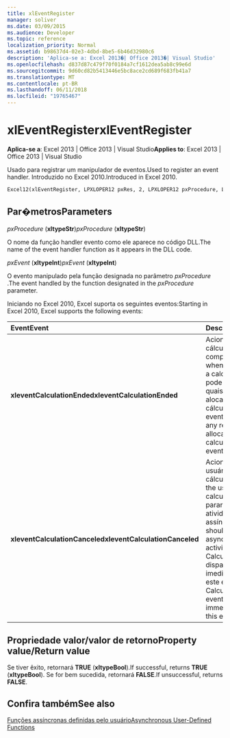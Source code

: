 ```yaml
---
title: xlEventRegister
manager: soliver
ms.date: 03/09/2015
ms.audience: Developer
ms.topic: reference
localization_priority: Normal
ms.assetid: b98637d4-02e3-4dbd-8be5-6b46d32980c6
description: 'Aplica-se a: Excel 2013�| Office 2013�| Visual Studio'
ms.openlocfilehash: d837d87c479f70f0184a7cf1612dea5ab8c99e6d
ms.sourcegitcommit: 9d60cd82b5413446e5bc8ace2cd689f683fb41a7
ms.translationtype: MT
ms.contentlocale: pt-BR
ms.lasthandoff: 06/11/2018
ms.locfileid: "19765467"
---
```

# <a name="xleventregister"></a><span data-ttu-id="f089e-103">xlEventRegister</span><span class="sxs-lookup"><span data-stu-id="f089e-103">xlEventRegister</span></span>

 <span data-ttu-id="f089e-104">**Aplica-se a**: Excel 2013 | Office 2013 | Visual Studio</span><span class="sxs-lookup"><span data-stu-id="f089e-104">**Applies to**: Excel 2013 | Office 2013 | Visual Studio</span></span> 
  
<span data-ttu-id="f089e-105">Usado para registrar um manipulador de eventos.</span><span class="sxs-lookup"><span data-stu-id="f089e-105">Used to register an event handler.</span></span> <span data-ttu-id="f089e-106">Introduzido no Excel 2010.</span><span class="sxs-lookup"><span data-stu-id="f089e-106">Introduced in Excel 2010.</span></span>
  
```vb
Excel12(xlEventRegister, LPXLOPER12 pxRes, 2, LPXLOPER12 pxProcedure, LPXLOPER12 pxEvent);
```

## <a name="parameters"></a><span data-ttu-id="f089e-107">Par�metros</span><span class="sxs-lookup"><span data-stu-id="f089e-107">Parameters</span></span>

 <span data-ttu-id="f089e-108">_pxProcedure_ (**xltypeStr**)</span><span class="sxs-lookup"><span data-stu-id="f089e-108">_pxProcedure_ (**xltypeStr**)</span></span>
  
<span data-ttu-id="f089e-109">O nome da função handler evento como ele aparece no código DLL.</span><span class="sxs-lookup"><span data-stu-id="f089e-109">The name of the event handler function as it appears in the DLL code.</span></span>
  
 <span data-ttu-id="f089e-110">_pxEvent_ (**xltypeInt**)</span><span class="sxs-lookup"><span data-stu-id="f089e-110">_pxEvent_ (**xltypeInt**)</span></span>
  
<span data-ttu-id="f089e-111">O evento manipulado pela função designada no parâmetro _pxProcedure_ .</span><span class="sxs-lookup"><span data-stu-id="f089e-111">The event handled by the function designated in the  _pxProcedure_ parameter.</span></span> 
  
<span data-ttu-id="f089e-112">Iniciando no Excel 2010, Excel suporta os seguintes eventos:</span><span class="sxs-lookup"><span data-stu-id="f089e-112">Starting in Excel 2010, Excel supports the following events:</span></span>
  
|<span data-ttu-id="f089e-113">**Event**</span><span class="sxs-lookup"><span data-stu-id="f089e-113">**Event**</span></span>|<span data-ttu-id="f089e-114">**Descrição**</span><span class="sxs-lookup"><span data-stu-id="f089e-114">**Description**</span></span>|
|:-----|:-----|
|<span data-ttu-id="f089e-115">**xleventCalculationEnded**</span><span class="sxs-lookup"><span data-stu-id="f089e-115">**xleventCalculationEnded**</span></span> <br/> |<span data-ttu-id="f089e-116">Acionado quando um cálculo do Excel completa.</span><span class="sxs-lookup"><span data-stu-id="f089e-116">Raised when Excel completes a calculation.</span></span> <span data-ttu-id="f089e-117">Você pode liberar quaisquer recursos alocados durante o cálculo após este evento.</span><span class="sxs-lookup"><span data-stu-id="f089e-117">You can free any resources allocated during the calculation after this event.</span></span>  <br/> |
|<span data-ttu-id="f089e-118">**xleventCalculationCanceled**</span><span class="sxs-lookup"><span data-stu-id="f089e-118">**xleventCalculationCanceled**</span></span> <br/> |<span data-ttu-id="f089e-119">Acionado quando o usuário interrompe o cálculo.</span><span class="sxs-lookup"><span data-stu-id="f089e-119">Raised when the user interrupts the calculation.</span></span> <span data-ttu-id="f089e-120">XLL deve parar qualquer atividades assíncronas.</span><span class="sxs-lookup"><span data-stu-id="f089e-120">The XLL should stop any asynchronous activities.</span></span> <span data-ttu-id="f089e-121">O evento CalculationEnded é disparado imediatamente após este evento.</span><span class="sxs-lookup"><span data-stu-id="f089e-121">The CalculationEnded event is raised immediately following this event.</span></span>  <br/> |
   
## <a name="property-valuereturn-value"></a><span data-ttu-id="f089e-122">Propriedade valor/valor de retorno</span><span class="sxs-lookup"><span data-stu-id="f089e-122">Property value/Return value</span></span>

<span data-ttu-id="f089e-123">Se tiver êxito, retornará **TRUE** (**xltypeBool**).</span><span class="sxs-lookup"><span data-stu-id="f089e-123">If successful, returns **TRUE** (**xltypeBool**).</span></span> <span data-ttu-id="f089e-124">Se for bem sucedida, retornará **FALSE**.</span><span class="sxs-lookup"><span data-stu-id="f089e-124">If unsuccessful, returns **FALSE**.</span></span>
  
## <a name="see-also"></a><span data-ttu-id="f089e-125">Confira também</span><span class="sxs-lookup"><span data-stu-id="f089e-125">See also</span></span>



[<span data-ttu-id="f089e-126">Funções assíncronas definidas pelo usuário</span><span class="sxs-lookup"><span data-stu-id="f089e-126">Asynchronous User-Defined Functions</span></span>](asynchronous-user-defined-functions.md)


